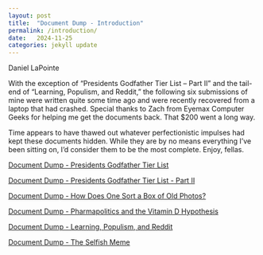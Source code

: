 ```yaml
---
layout: post
title:  "Document Dump - Introduction"
permalink: /introduction/
date:   2024-11-25
categories: jekyll update
---
```


Daniel LaPointe

With the exception of “Presidents Godfather Tier List – Part II” and the tail-end of “Learning, Populism, and Reddit,” the following six submissions of mine were written quite some time ago and were recently recovered from a laptop that had crashed. Special thanks to Zach from Eyemax Computer Geeks for helping me get the documents back. That $200 went a long way.

Time appears to have thawed out whatever perfectionistic impulses had kept these documents hidden. While they are by no means everything I’ve been sitting on, I’d consider them to be the most complete. Enjoy, fellas.


[Document Dump - Presidents Godfather Tier List](https://www.stim.blog/tier/)

[Document Dump - Presidents Godfather Tier List - Part II](https://www.stim.blog/tierii/)

[Document Dump - How Does One Sort a Box of Old Photos?](https://www.stim.blog/photos/)

[Document Dump - Pharmapolitics and the Vitamin D Hypothesis](https://www.stim.blog/pharma/)

[Document Dump - Learning, Populism, and Reddit](https://www.stim.blog/reddit/)

[Document Dump - The Selfish Meme](https://www.stim.blog/meme/)
